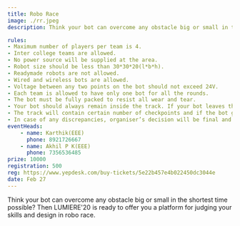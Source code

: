 ```yaml
---
title: Robo Race
image: ./rr.jpeg
description: Think your bot can overcome any obstacle big or small in the shortest time possible? Then LUMIERE'20 is ready to offer you a platform for judging your skills and design in robo race.

rules: 
- Maximum number of players per team is 4.
- Inter college teams are allowed.
- No power source will be supplied at the area.
- Robot size should be less than 30*30*20(l*b*h).
- Readymade robots are not allowed.
- Wired and wireless bots are allowed.
- Voltage between any two points on the bot should not exceed 24V.
- Each team is allowed to have only one bot for all the rounds.
- The bot must be fully packed to resist all wear and tear.
- Your bot should always remain inside the track. If your bot leaves the track, at any point of time, it gets penalised.
- The track will contain certain number of checkpoints and if the bot goes out of the track then it has to start with the previous checkpoint.
- In case of any discrepancies, organiser’s decision will be final and binding.
eventHeads:
    - name: Karthik(EEE)
      phone: 8921726667
    - name: Akhil P K(EEE)
      phone: 7356536485
prize: 10000
registration: 500
reg: https://www.yepdesk.com/buy-tickets/5e22b457e4b022450dc3044e
date: Feb 27
---
```

Think your bot can overcome any obstacle big or small in the shortest time possible? Then LUMIERE'20 is ready to offer you a platform for judging your skills and design in robo race.
